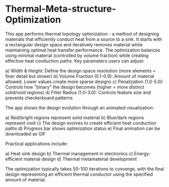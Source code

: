 # Thermal-Meta-structure-Optimization

This app performs thermal topology optimization - a method of designing materials that efficiently conduct heat from a source to a sink. It starts with a rectangular design space and iteratively removes material while maintaining optimal heat transfer performance. The optimization balances using minimal material (controlled by volume fraction) while creating effective heat conduction paths.
Key parameters users can adjust:

  a) Width & Height: Define the design space resolution (more elements = finer detail but slower)
  b) Volume Fraction (0.1-0.9): Amount of material allowed. Lower values create more sparse designs
  c) Penalization (1.0-5.0): Controls how "binary" the design becomes (higher = more distinct solid/void regions)
  d) Filter Radius (1.0-3.0): Controls feature size and prevents checkerboard patterns

The app shows the design evolution through an animated visualization:

  a) Red/bright regions represent solid material
  b) Blue/dark regions represent void
  c) The design evolves to create efficient heat conduction paths
  d) Progress bar shows optimization status
  e) Final animation can be downloaded as GIF

Practical applications include:

  a) Heat sink design
  b) Thermal management in electronics
  c) Energy-efficient material design
  d) Thermal metamaterial development

The optimization typically takes 50-100 iterations to converge, with the final design representing an efficient thermal conductor using the specified amount of material.
